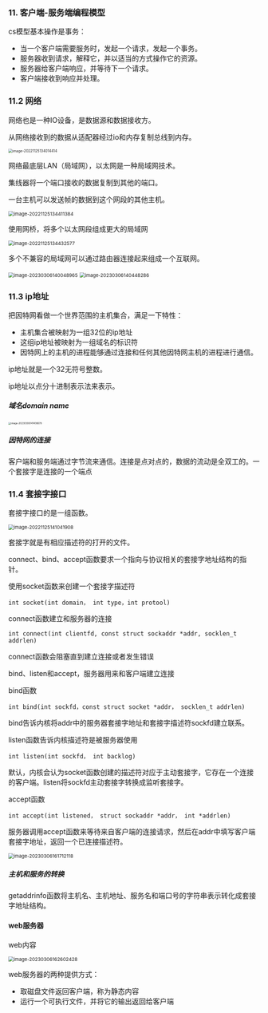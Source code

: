 ### 11. 客户端-服务端编程模型

cs模型基本操作是事务：

+ 当一个客户端需要服务时，发起一个请求，发起一个事务。
+ 服务器收到请求，解释它，并以适当的方式操作它的资源。
+ 服务器给客户端响应，并等待下一个请求。
+ 客户端接收到响应并处理。



### 11.2 网络

网络也是一种IO设备，是数据源和数据接收方。

从网络接收到的数据从适配器经过io和内存复制总线到内存。

<img src="/Users/wangfusheng/Documents/notes/操作系统/csapp/.assets/image-20221125134014414.png" alt="image-20221125134014414" style="zoom:50%;" /> 



网络最底层LAN（局域网），以太网是一种局域网技术。

集线器将一个端口接收的数据复制到其他的端口。

一台主机可以发送帧的数据到这个网段的其他主机。

<img src="/Users/wangfusheng/Documents/notes/操作系统/csapp/.assets/image-20221125134411384.png" alt="image-20221125134411384" style="zoom:67%;" /> 

使用网桥，将多个以太网段组成更大的局域网

<img src="/Users/wangfusheng/Documents/notes/操作系统/csapp/.assets/image-20221125134432577.png" alt="image-20221125134432577" style="zoom:67%;" /> 



多个不兼容的局域网可以通过路由器连接起来组成一个互联网。

<img src="/Users/wangfusheng/Documents/notes/操作系统/csapp/.assets/image-20230306140048965.png" alt="image-20230306140048965" style="zoom:67%;" />

<img src="/Users/wangfusheng/Documents/notes/操作系统/csapp/.assets/image-20230306140448286.png" alt="image-20230306140448286" style="zoom:67%;" /> 



### 11.3 ip地址

把因特网看做一个世界范围的主机集合，满足一下特性：

+ 主机集合被映射为一组32位的ip地址
+ 这组ip地址被映射为一组域名的标识符
+ 因特网上的主机的进程能够通过连接和任何其他因特网主机的进程进行通信。

ip地址就是一个32无符号整数。

ip地址以点分十进制表示法来表示。

##### 域名domain name

<img src="/Users/wangfusheng/Documents/notes/操作系统/csapp/.assets/image-20230306141408678.png" alt="image-20230306141408678" style="zoom:33%;" /> 

##### 因特网的连接

客户端和服务端通过字节流来通信。连接是点对点的，数据的流动是全双工的。一个套接字是连接的一个端点

### 11.4 套接字接口

套接字接口的是一组函数。

<img src="/Users/wangfusheng/Documents/notes/操作系统/csapp/.assets/image-20221125141041908.png" alt="image-20221125141041908" style="zoom:67%;" /> 

套接字就是有相应描述符的打开的文件。

connect、bind、accept函数要求一个指向与协议相关的套接字地址结构的指针。

使用socket函数来创建一个套接字描述符

```
int socket(int domain， int type，int protool)
```

connect函数建立和服务器的连接

```
int connect(int clientfd, const struct sockaddr *addr, socklen_t addrlen)
```

connect函数会阻塞直到建立连接或者发生错误



bind、listen和accept，服务器用来和客户端建立连接

bind函数

```
int bind(int sockfd，const struct socket *addr， socklen_t addrlen)
```

bind告诉内核将addr中的服务器套接字地址和套接字描述符sockfd建立联系。

listen函数告诉内核描述符是被服务器使用

```
int listen(int sockfd， int backlog)
```

默认，内核会认为socket函数创建的描述符对应于主动套接字，它存在一个连接的客户端。listen将sockfd主动套接字转换成监听套接字。

accept函数

```
int accept(int listened， struct sockaddr *addr， int *addrlen)
```

服务器调用accept函数来等待来自客户端的连接请求，然后在addr中填写客户端套接字地址，返回一个已连接描述符。

<img src="/Users/wangfusheng/Documents/notes/操作系统/csapp/.assets/image-20230306161712118.png" alt="image-20230306161712118" style="zoom:67%;" /> 



##### 主机和服务的转换

getaddrinfo函数将主机名、主机地址、服务名和端口号的字符串表示转化成套接字地址结构。





#### web服务器

web内容

<img src="/Users/wangfusheng/Documents/notes/操作系统/csapp/.assets/image-20230306162602428.png" alt="image-20230306162602428" style="zoom:67%;" /> 

web服务器的两种提供方式：

+ 取磁盘文件返回客户端，称为静态内容
+ 运行一个可执行文件，并将它的输出返回给客户端



